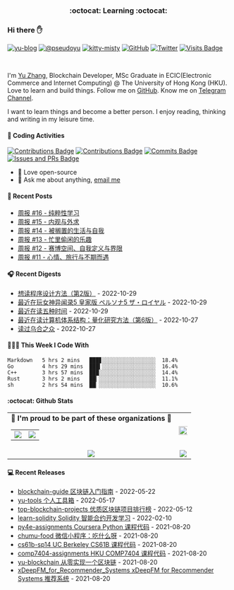 <p align="center">
 <h3 align="center">:octocat: Learning :octocat:</h3>
</p>

### Hi there ✋

[![yu-blog](https://img.shields.io/badge/blog-yu-9cf?style=flat-square)](https://www.pseudoyu.com)
[![@pseudoyu](https://img.shields.io/badge/weibo-%40pseudoyu-critical?style=flat-square)](https://weibo.com/3675416370/profile)
[![kitty-misty](https://img.shields.io/badge/kitty-misty-pink?style=flat-square)](https://github.com/M1styDay)
[![GitHub](https://img.shields.io/github/followers/pseudoyu?logo=github&style=flat-square)](https://github.com/pseudoyu)
[![Twitter](https://img.shields.io/twitter/follow/pseudo_yu?logo=twitter&style=flat-square)](https://twitter.com/pseudo_yu)
[![Visits Badge](https://badges.strrl.dev/visits/pseudoyu/pseudoyu?style=flat-square)](https://github.com/pseudoyu)

<br />

I'm [Yu Zhang](https://www.pseudoyu.com), Blockchain Developer, MSc Graduate in ECIC(Electronic Commerce and Internet Computing) @ The University of Hong Kong (HKU). Love to learn and build things. Follow me on [GitHub](https://github.com/pseudoyu). Know me on [Telegram Channel](https://t.me/pseudoyulife).

I want to learn things and become a better person. I enjoy reading, thinking and writing in my leisure time.

#### 🔨 Coding Activities

[![Contributions Badge](https://badges.strrl.dev/contributions/all/pseudoyu?style=flat-square)](https://github.com/pseudoyu)
[![Contributions Badge](https://badges.strrl.dev/contributions/weekly/pseudoyu?style=flat-square)](https://github.com/pseudoyu)
[![Commits Badge](https://badges.strrl.dev/commits/weekly/pseudoyu?style=flat-square)](https://github.com/pseudoyu)
[![Issues and PRs Badge](https://badges.strrl.dev/issues-and-prs/weekly/pseudoyu?style=flat-square)](https://github.com/pseudoyu)

- 💼 Love open-source
- 💬 Ask me about anything, [email me](mailto:pseudoyu@connect.hku.hk)

#### 📰 Recent Posts

<!-- blog starts -->
* <a href=https://www.pseudoyu.com/zh/2022/10/27/weekly_review_20221027/ target='_blank'>周报 #16 - 纯粹性学习</a>
* <a href=https://www.pseudoyu.com/zh/2022/10/18/weekly_review_20221018/ target='_blank'>周报 #15 - 内观与外求</a>
* <a href=https://www.pseudoyu.com/zh/2022/10/09/weekly_review_20221009/ target='_blank'>周报 #14 - 被搁置的生活与自我</a>
* <a href=https://www.pseudoyu.com/zh/2022/09/26/weekly_review_20220926/ target='_blank'>周报 #13 - 忙里偷闲的乐趣</a>
* <a href=https://www.pseudoyu.com/zh/2022/09/19/weekly_review_20220919/ target='_blank'>周报 #12 - 赛博空间、自我定义与界限</a>
* <a href=https://www.pseudoyu.com/zh/2022/09/13/weekly_review_20220913/ target='_blank'>周报 #11 - 心情、旅行与不期而遇</a>
<!-- blog ends -->

#### 🎧 Recent Digests

<!-- douban starts -->
* <a href='https://book.douban.com/subject/35222513/' target='_blank'>想读程序设计方法（第2版）</a> - 2022-10-29
* <a href='http://www.douban.com/game/33375088/' target='_blank'>最近在玩女神异闻录5 皇家版 ペルソナ5 ザ・ロイヤル</a> - 2022-10-29
* <a href='https://book.douban.com/subject/35234117/' target='_blank'>最近在读五种时间</a> - 2022-10-29
* <a href='https://book.douban.com/subject/36108789/' target='_blank'>最近在读计算机体系结构：量化研究方法（第6版）</a> - 2022-10-27
* <a href='https://book.douban.com/subject/1012611/' target='_blank'>读过乌合之众</a> - 2022-10-27
<!-- douban ends -->

#### 👨🏻‍💻 This Week I Code With

<!-- code_time starts -->

```text
Markdown   5 hrs 2 mins   ███▊░░░░░░░░░░░░░░░░░  18.4%
Go         4 hrs 29 mins  ███▍░░░░░░░░░░░░░░░░░  16.4%
C++        3 hrs 57 mins  ███░░░░░░░░░░░░░░░░░░  14.4%
Rust       3 hrs 2 mins   ██▎░░░░░░░░░░░░░░░░░░  11.1%
sh         2 hrs 54 mins  ██▏░░░░░░░░░░░░░░░░░░  10.6%
```

<!-- code_time ends -->

#### :octocat: Github Stats

<table align="center" width="100%">
  <tr>
    <td align="center">
      <strong> 🌟 I'm proud to be part of these organizations 🌟 </strong><br>
      <table>
        <tr>
          <td align="center">
            <a href="https://github.com/zhigui-projects">
              <img src="https://avatars.githubusercontent.com/u/40972663?s=150&v=4" />
            </a>
          </td>
          <td align="center">
            <a href="https://github.com/gocn">
              <img src="https://avatars.githubusercontent.com/u/4868496?s=150&v=4" />
            </a>
          </td>
        </tr>
      </table>
    </td>
    <td align="center">
      <img width="120%" src="https://yu-readme.vercel.app/api?username=pseudoyu&count_private=true&theme=gotham&show_icons=true" />
    </td>
  </tr>
  <tr>
          <td align="center">
            <img src="https://yu-readme.vercel.app/api/top-langs/?username=pseudoyu&hide=html,php,css,scss,typescript,python,java,javascript,Svelte,smarty&layout=compact&theme=gotham">
          </td>
    <td align="center">
      <!-- <img src="https://yu-github-readme-stats.herokuapp.com/?user=pseudoyu&theme=gotham"> -->
      <img src="https://github-readme-streak-stats.herokuapp.com/?user=pseudoyu&theme=gotham">
    </td>
  </tr>
</table>

#### 💻 Recent Releases

<!-- recent_releases starts -->
* <a href=https://github.com/pseudoyu/blockchain-guide/releases/tag/v0.1.0 target='_blank'>blockchain-guide 区块链入门指南</a> - 2022-05-22
* <a href=https://github.com/pseudoyu/yu-tools/releases/tag/v0.1 target='_blank'>yu-tools 个人工具箱</a> - 2022-05-17
* <a href=https://github.com/pseudoyu/top-blockchain-projects/releases/tag/v1.0.0 target='_blank'>top-blockchain-projects 优质区块链项目排行榜</a> - 2022-05-12
* <a href=https://github.com/pseudoyu/learn-solidity/releases/tag/v1.0.0 target='_blank'>learn-solidity Solidity 智能合约开发学习</a> - 2022-02-10
* <a href=https://github.com/pseudoyu/py4e-assignments/releases/tag/v1.0.0 target='_blank'>py4e-assignments Coursera Python 课程代码</a> - 2021-08-20
* <a href=https://github.com/pseudoyu/chumu-food/releases/tag/v1.0.0 target='_blank'>chumu-food 微信小程序：吃什么呀</a> - 2021-08-20
* <a href=https://github.com/pseudoyu/cs61b-sp14/releases/tag/v0.0.1 target='_blank'>cs61b-sp14 UC Berkeley CS61B 课程代码</a> - 2021-08-20
* <a href=https://github.com/pseudoyu/comp7404-assignments/releases/tag/v1.0.0 target='_blank'>comp7404-assignments HKU COMP7404 课程代码</a> - 2021-08-20
* <a href=https://github.com/pseudoyu/yu-blockchain/releases/tag/v1.0.0 target='_blank'>yu-blockchain 从零实现一个区块链</a> - 2021-08-20
* <a href=https://github.com/pseudoyu/xDeepFM_for_Recommender_Systems/releases/tag/v1.0.0 target='_blank'>xDeepFM_for_Recommender_Systems xDeepFM for Recommender Systems 推荐系统</a> - 2021-08-20
<!-- recent_releases ends -->
